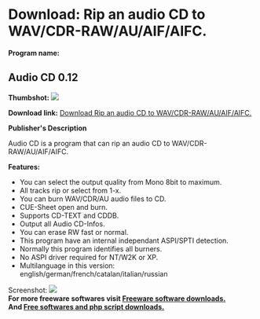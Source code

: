 # Download: Rip an audio CD to WAV/CDR-RAW/AU/AIF/AIFC.

**Program name:**

## Audio CD 0.12

  
**Thumbshot:** ![](http://www.freewarefiles.com/screenshot/audiocd12_md.gif)   
  
**Download link:** [Download Rip an audio CD to WAV/CDR-RAW/AU/AIF/AIFC.](http://freesoftwares.boysofts.com/Audio-CD_program_33437.html)  
  


**Publisher's Description**  
  


Audio CD is a program that can rip an audio CD to WAV/CDR-RAW/AU/AIF/AIFC. 

**Features:**

  * You can select the output quality from Mono 8bit to maximum. 
  * All tracks rip or select from 1-x. 
  * You can burn WAV/CDR/AU audio files to CD. 
  * CUE-Sheet open and burn. 
  * Supports CD-TEXT and CDDB. 
  * Output all Audio CD-Infos. 
  * You can erase RW fast or normal. 
  * This program have an internal independant ASPI/SPTI detection. 
  * Normally this program identifies all burners. 
  * No ASPI driver required for NT/W2K or XP. 
  * Multilanguage in this version: english/german/french/catalan/italian/russian 

  
  
Screenshot: ![](http://www.freewarefiles.com/screenshot/audiocd12.gif)   
**For more freeware softwares visit [Freeware software downloads.](http://freesoftwares.boysofts.com/)**   
**And [Free softwares and php script downloads.](http://www.boysofts.com/)**

